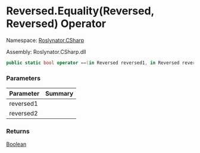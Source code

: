 # Reversed\.Equality\(Reversed, Reversed\) Operator

Namespace: [Roslynator.CSharp](../../../README.md)

Assembly: Roslynator\.CSharp\.dll

```csharp
public static bool operator ==(in Reversed reversed1, in Reversed reversed2)
```

### Parameters

| Parameter | Summary |
| --------- | ------- |
| reversed1 | |
| reversed2 | |

### Returns

[Boolean](https://docs.microsoft.com/en-us/dotnet/api/system.boolean)


